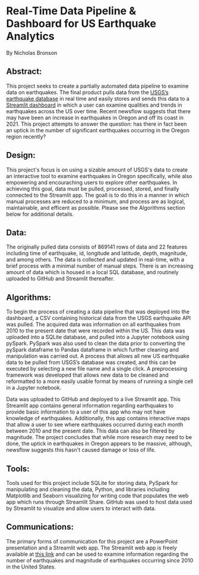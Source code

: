# Real-Time Data Pipeline & Dashboard for US Earthquake Analytics  

By Nicholas Bronson

## Abstract:

This project seeks to create a partially automated data pipeline to examine data on earthquakes. The final product pulls data from the [USGS’s earthquake database](https://earthquake.usgs.gov/) in real time and easily stores and sends this data to a [Streamlit dashboard](https://share.streamlit.io/bronsonnh/streamlit_repo/main/nick-app.py) in which a user can examine qualities and trends in earthquakes across the US over time. Recent newsflow suggests that there may have been an increase in earthquakes in Oregon and off its coast in 2021. This project attempts to answer the question: has there in fact been an uptick in the number of significant earthquakes occurring in the Oregon region recently? 

## Design:

This project's focus is on using a sizable amount of USGS's data to create an interactive tool to examine earthquakes in Oregon specifically, while also empowering and encouraching users to explore other earthquakes. In achieving this goal, data must be pulled, processed, stored, and finally connected to the Streamlit app. The goall is to do this in a manner in which manual processes are reduced to a minimum, and process are as logical, maintainable, and efficent as possible. Please see the Algorithms section below for additional details.  

## Data:

The originally pulled data consists of 869141 rows of data and 22 features including time of earthquake, id, longitude and latitude, depth, magnitude, and among others. The data is collected and updated in real-time, with a brief process with a minimal number of manual steps. There is an increasing amount of data which is housed in a local SQL database, and routinely uploaded to GitHub and Streamlit thereafter. 

## Algorithms:

To begin the process of creating a data pipeline that was deployed into the dashboard, a CSV containing historical data from the USGS earthquake API was pulled. The acquired data was information on all earthquakes from 2010 to the present date that were recorded within the US. This data was uploaded into a SQLite database, and pulled into a Jupyter notebook using pySpark. PySpark was also used to clean the data prior to converting the pySpark dataframe to Pandas dataframe in which further cleaning and manipulation was carried out. A process that allows all new US earthquake data to be pulled from USGS’s database was created, and this can be executed by selecting a new file name and a single click. A preprocessing framework was developed that allows new data to be cleaned and reformatted to a more easily usable format by means of running a single cell in a Jupyter notebook. 

Data was uploaded to GitHub and deployed to a live Streamlit app. This Streamlit app contains general information regarding earthquakes to provide basic information to a user of this app who may not have knowledge of earthquakes. Additionally, this app contains interactive maps that allow a user to see where earthquakes occurred during each month between 2010 and the present date. This data can also be filtered by magnitude. The project concludes that while more research may need to be done, the uptick in earthquakes in Oregon appears to be massive, although, newsflow suggests this hasn't caused damage or loss of life. 

## Tools:

Tools used for this project include SQLite for storing data, PySpark for manipulating and cleaning the data, Python, and libraries including Matplotlib and Seaborn visualizing for writing code that populates the web app which runs through Streamlit Share. GitHub was used to host data used by Streamlit to visualize and allow users to interact with data. 

## Communications:

The primary forms of communication for this project are a PowerPoint presentation and a Streamlit web app. The Streamlit web app is freely available at [this link](https://share.streamlit.io/bronsonnh/streamlit_repo/main/nick-app.py) and can be used to examine information regarding the number of earthquakes and magnitude of earthquakes occurring since 2010 in the United States. 





